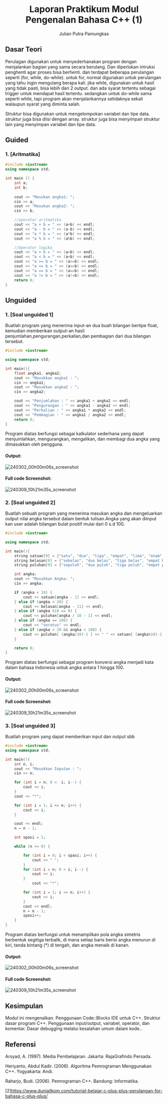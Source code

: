# <h1 align="center">Laporan Praktikum Modul Pengenalan Bahasa C++ (1)</h1>
<p align="center">Julian Putra Pamungkas </p>

## Dasar Teori

Perulagan digunakan untuk menyederhanakan program dengan menjalankan bagian yang sama secara berulang. Dan diperlukan intruksi penghenti agar proses bisa berhenti. dan terdapat beberapa perulangan seperti (for, while, do-while).
untuk for, normal digunakan untuk perulangan yang tahu ingin mengulang berapa kali.
jika while, digunakan untuk hasil yang tidak pasti, bisa lebih dari 2 output. dan ada syarat tertentu sebagai trigger untuk mendapat hasil tertentu.
sedangkan untuk do-while sama seperti while, tapi program akan menjalankannya setidaknya sekali walaupun syarat yang diminta salah.

Struktur bisa digunakan untuk mengelompokan variabel dan tipe data.
struktur juga bisa diisi dengan array.
struktur juga bisa menyimpan struktur lain yang menyimpan variabel dan tipe data.

## Guided 

### 1. [Aritmatika]

```C++
#include <iostream>
using namespace std;

int main () {
    int a;
    int b;
    
    cout << "Masukan angka1: ";
    cin >> a;
    cout << "Masukan angka2: ";
    cin >> b;

    //operator aritmatika
    cout << "a + b = " << (a+b) << endl;
    cout << "a - b = " << (a-b) << endl;
    cout << "a * b = " << (a*b) << endl;
    cout << "a % b = " << (a%b) << endl;

    //Operator logika
    cout << "a > b = " << (a>b) << endl;
    cout << "a < b = " << (a<b) << endl;
    cout << "a >= b = " << (a>=b) << endl;
    cout << "a <= b = " << (a<=b) << endl;
    cout << "a == b = " << (a==b) << endl;
    cout << "a != b = " << (a!=b) << endl;
    return 0;
}
```
## Unguided 

### 1. [Soal unguided 1]

Buatlah program yang menerima input-an dua buah bilangan bertipe float, kemudian memberikan output-an hasil 
penjumlahan,pengurangan,perkalian,dan pembagian dari dua bilangan tersebut.

```C++
#include <iostream>

using namespace std;

int main(){
    float angka1, angka2;
    cout << "Masukkan angka1 : ";
    cin >> angka1;
    cout << "Masukkan angka2 : ";
    cin >> angka2;

    cout << "Penjumlahan : " << angka1 + angka2 << endl;
    cout << "Pengurangan : " << angka1 - angka2 << endl;
    cout << "Perkalian : " << angka1 * angka2 << endl;
    cout << "Pembagian : " << angka1 / angka2 << endl;
    return 0;
}
```
Program diatas berfungsi sebagai kalkulator sederhana yang dapat menjumlahkan, mengurangkan, mengalikan, dan membagi dua angka yang dimasukkan oleh pengguna.

#### Output:
![240302_00h00m06s_screenshot](https://github.com/julian123-dev/103112400241_Julian_Putra_Pamungkas/blob/main/foto/soal-1.png)


#### Full code Screenshot:
![240309_10h21m35s_screenshot](https://github.com/julian123-dev/103112400241_Julian_Putra_Pamungkas/blob/main/foto/full-soal-1.png)

### 2. [Soal unguided 2]

Buatlah sebuah program yang menerima masukan angka dan mengeluarkan output nilai angka tersebut dalam bentuk tulisan.Angka yang akan diinput kan user adalah bilangan bulat positif mulai dari 0 s.d 100.

```C++
#include <iostream>

using namespace std;

int main(){
    string satuan[9] = {"satu", "dua", "tiga", "empat", "lima", "enam", "tujuh", "delapan", "sembilan",};
    string belasan[9] = {"sebelas", "dua belas", "tiga belas", "empat belas", "lima belas", "enam belas", "tujuh belas", "delapan belas", "sembilan belas"};
    string puluhan[9] = {"sepuluh", "dua puluh", "tiga puluh", "empat puluh", "lima puluh", "enam puluh", "tujuh puluh", "delapan puluh", "sembilan puluh"};

    int angka;
    cout << "Masukkan Angka: ";
    cin >> angka;

    if (angka < 10) {
        cout << satuan[angka - 1] << endl;
    } else if (angka < 20) {
        cout << belasan[angka - 11] << endl;
    } else if (angka %10 == 0) {
        cout << puluhan[angka / 10 - 1] << endl;
    } else if (angka == 100) {
        cout << "seratus" << endl;
    } else if (angka > 20 && angka < 100) {
        cout << puluhan[ (angka/10)-1 ] << " " << satuan[ (angka%10)-1 ] << endl;
    }

    return 0;
} 
```
Program diatas berfungsi sebagai program konversi angka menjadi kata dalam bahasa Indonesia untuk angka antara 1 hingga 100.

#### Output:
![240302_00h00m06s_screenshot](https://github.com/julian123-dev/103112400241_Julian_Putra_Pamungkas/blob/main/foto/soal2.png)


#### Full code Screenshot:
![240309_10h21m35s_screenshot](https://github.com/julian123-dev/103112400241_Julian_Putra_Pamungkas/blob/main/foto/full-soal2.png)

### 3. [Soal unguided 3]

Buatlah program yang dapat memberikan input dan output sbb

```C++
#include <iostream>
using namespace std;

int main(){
    int n, i;
    cout << "Masukkan Inputan : ";
    cin >> n;

    for (int i = n; 0 <  i; i--) {
        cout << i;
    } 
    cout << "*";

    for (int i = 1; i <= n; i++) {
        cout << i;
    }

    cout << endl;
    n = n - 1;

    int spasi = 1;

    while (n >= 0) {

        for (int i = 0; i < spasi; i++) {
            cout << " ";
        }
        for (int i = n; 0 < i; i--) {
            cout << i;
        } 
            cout << "*";

        for (int i = 1; i <= n; i++) {
            cout << i;
        } 
        cout << endl;
        n = n - 1;
        spasi++;
    }
} 
```
Program diatas berfungsi untuk menampilkan pola angka simetris berbentuk segitiga terbalik,
di mana setiap baris berisi angka menurun di kiri, tanda bintang (*) di tengah, dan angka menaik di kanan.

#### Output:
![240302_00h00m06s_screenshot](https://github.com/julian123-dev/103112400241_Julian_Putra_Pamungkas/blob/main/foto/soal3.png)


#### Full code Screenshot:
![240309_10h21m35s_screenshot](https://github.com/julian123-dev/103112400241_Julian_Putra_Pamungkas/blob/main/foto/full-soal3.png)


## Kesimpulan
Modul ini mengenalkan. Penggunaan Code::Blocks IDE untuk C++.
Struktur dasar program C++.
Penggunaan input/output, variabel, operator, dan komentar.
Dasar debugging melalui kesalahan umum dalam kode..

## Referensi
Arsyad, A. (1997). Media Pembelajaran. Jakarta: RajaGrafindo Persada.

Heriyanto, Abdul Kadir. (2006). Algoritma Pemrograman Menggunakan C++. Yogyakarta: Andi.

Raharjo, Budi. (2006). Pemrograman C++. Bandung: Informatika.

[2]https://www.duniailkom.com/tutorial-belajar-c-plus-plus-perulangan-for-bahasa-c-plus-plus/
